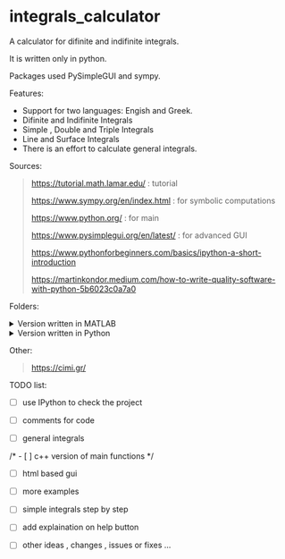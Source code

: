 # integrals_calculator
A calculator for difinite and indifinite integrals.

It is written only in python. 

Packages used PySimpleGUI and sympy.

Features:
* Support for two languages: Engish and Greek.
* Difinite and Indifinite Integrals
* Simple , Double and Triple Integrals
* Line and Surface Integrals
* There is an effort to calculate general integrals. 

Sources:
> https://tutorial.math.lamar.edu/ : tutorial
> 
> https://www.sympy.org/en/index.html : for symbolic computations
>
> https://www.python.org/ : for main
>
> https://www.pysimplegui.org/en/latest/ : for advanced GUI 
> 
> https://www.pythonforbeginners.com/basics/ipython-a-short-introduction
> 
> https://martinkondor.medium.com/how-to-write-quality-software-with-python-5b6023c0a7a0
> 

Folders:
<details>
<summary>Version written in MATLAB</summary>
  <ul>
    <li>Double Integrals</li>
    <li>Triple Integrals</li>
    <li>Line Integrals</li>
      <ul>
        <li>Function</li>
        <li>Vector Function</li>
      </ul>
    <li>Surface Integrals</li>
    <li>General Integrals</li>
  </ul>
</details>

<details>
<summary>Version written in Python</summary>
  <ul>
    <li>Version with terminal</li>
    <ul>
      <li>Double Integrals</li>
      <li>Triple Integrals</li>
      <li>Line Integrals</li>
        <ul>
          <li>Function</li>
          <li>Vector Function</li>
        </ul>
      <li>Surface Integrals</li>
      <li>General Integrals</li>
    </ul>
    <li>Version with tkinter</li>
    <ul>
      <li>Double Integrals</li>
      <li>Triple Integrals</li>
      <li>Line Integrals</li>
        <ul>
          <li>Function</li>
          <li>Vector Function</li>
        </ul>
      <li>Surface Integrals</li>
      <li>General Integrals</li>
    </ul>
    <li>Version with PySimpleGUI</li>
  </ul>
</details>


Other:
> https://cimi.gr/


TODO list:

- [ ] use IPython to check the project

- [ ] comments for code

- [ ] general integrals

/* - [ ] c++ version of main functions */

- [ ] html based gui

- [ ] more examples

- [ ] simple integrals step by step

- [ ] add explaination on help button

- [ ] other ideas , changes , issues or fixes ...

